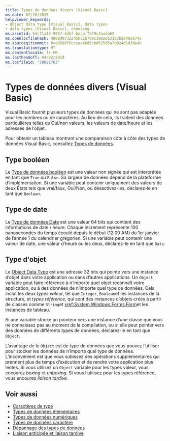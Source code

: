 ```yaml
---
title: Types de données divers (Visual Basic)
ms.date: 07/20/2015
helpviewer_keywords:
- Object data type [Visual Basic], data types
- data types [Visual Basic], choosing
ms.assetid: 64c71a12-9057-4dbf-baca-7379c4aada69
ms.openlocfilehash: 4808d87322d5b21b70ec38e2eb31b2b204938745
ms.sourcegitcommit: bce0586f0cccaae6d6cbd625d5a7b824d1d3de4b
ms.translationtype: MT
ms.contentlocale: fr-FR
ms.lasthandoff: 04/02/2019
ms.locfileid: "58821763"
---
```

# <a name="miscellaneous-data-types-visual-basic"></a>Types de données divers (Visual Basic)
Visual Basic fournit plusieurs types de données qui ne sont pas adaptés pour les nombres ou de caractères. Au lieu de cela, ils traitent des données particulières telles qu’Oui/non valeurs, les valeurs de date/heure et les adresses de l’objet.  
  
 Pour obtenir un tableau montrant une comparaison côte à côte des types de données Visual Basic, consultez [Types de données](../../../../visual-basic/language-reference/data-types/index.md).  
  
## <a name="boolean-type"></a>Type booléen  
 Le [Type de données booléen](../../../../visual-basic/language-reference/data-types/boolean-data-type.md) est une valeur non signée qui est interprétée en tant que `True` ou `False`. Sa largeur de données dépend de la plateforme d’implémentation. Si une variable peut contenir uniquement des valeurs de deux États tels que vrai/faux, Oui/Non, ou désactivez-les, déclarez-le en tant que `Boolean`.  
  
## <a name="date-type"></a>Type de date  
 Le [Type de données Date](../../../../visual-basic/language-reference/data-types/date-data-type.md) est une valeur 64 bits qui contient des informations de date / heure. Chaque incrément représente 100 nanosecondes du temps écoulé depuis le début (12:00 AM) du 1er janvier de l’année 1 du calendrier grégorien. Si une variable peut contenir une valeur de date, une valeur d’heure ou les deux, déclarez-le en tant que `Date`.  
  
## <a name="object-type"></a>Type d'objet  
 Le [Object Data Type](../../../../visual-basic/language-reference/data-types/object-data-type.md) est une adresse 32 bits qui pointe vers une instance d’objet dans votre application ou dans d’autres applications. Un `Object` variable peut faire référence à n’importe quel objet reconnaît votre application, ou à des données de n’importe quel type de données. Cela inclut les deux *types valeur*, tel que `Integer`, `Boolean`et les instances de la structure, et *types référence*, qui sont des instances d’objets créés à partir de classes comme `String`et <xref:System.Windows.Forms.Form>et les instances de tableau.  
  
 Si une variable stocke un pointeur vers une instance d’une classe que vous ne connaissez pas au moment de la compilation, ou si elle peut pointer vers des données de différents types de données, déclarez-le en tant que `Object`.  
  
 L’avantage de le `Object` est de type de données que vous pouvez l’utiliser pour stocker les données de n’importe quel type de données. L’inconvénient est que vous subissez des opérations supplémentaires qui prennent plus de temps d’exécution et de rendre votre application plus lentes. Si vous utilisez un `Object` variable pour les types valeur, vous encourez *boxing* et *unboxing*. Si vous l’utilisez pour les types référence, vous encourez *liaison tardive*.  
  
## <a name="see-also"></a>Voir aussi

- [Caractères de type](../../../../visual-basic/programming-guide/language-features/data-types/type-characters.md)
- [Types de données élémentaires](../../../../visual-basic/programming-guide/language-features/data-types/elementary-data-types.md)
- [Types de données numériques](../../../../visual-basic/programming-guide/language-features/data-types/numeric-data-types.md)
- [Types de données caractère](../../../../visual-basic/programming-guide/language-features/data-types/character-data-types.md)
- [Dépannage des types de données](../../../../visual-basic/programming-guide/language-features/data-types/troubleshooting-data-types.md)
- [Liaison anticipée et liaison tardive](../../../../visual-basic/programming-guide/language-features/early-late-binding/index.md)
